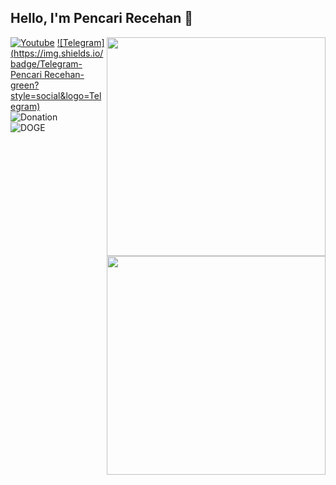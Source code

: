 <h2> Hello, I'm <b>Pencari Recehan</b> 👋</h2>
<img align='right' src="https://github-readme-stats.vercel.app/api?username=yocky12k&show_icons=true&theme=algolia" width="350">

[![Youtube](https://img.shields.io/youtube/channel/subscribers/UCvBSqRaT6nsPvtl8m6GaQpg?style=social)](https://youtube.com/c/PencariRecehan)
[![Telegram](https://img.shields.io/badge/Telegram-Pencari Recehan-green?style=social&logo=Telegram)](https://t.me/yoc12k)
<br>
![Donation](https://img.shields.io/badge/💰-Donation-blue?style=flat-square)
<br>
![DOGE](https://img.shields.io/badge/DOGE-D73qxjHLD8jQpWwkkREYZfxi5ZpTwwJ3hh-blue?style=flat-square&logo=dogecoin)
<br>
<img align='right' src="https://github-readme-stats.vercel.app/api/top-langs/?username=yocky12k&theme=algolia" width="350">

